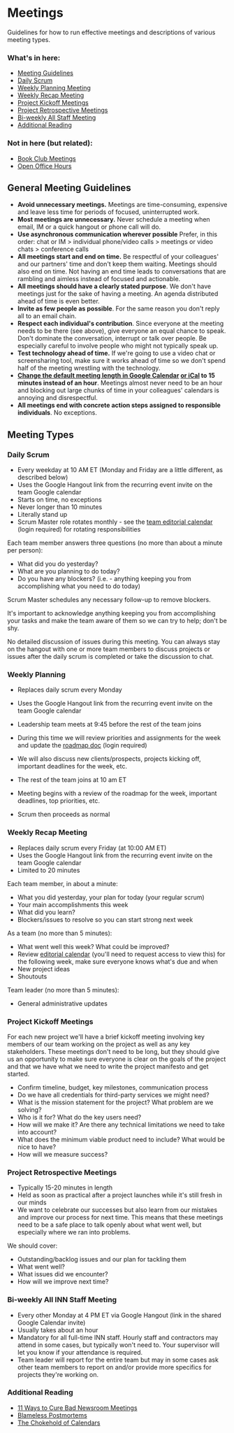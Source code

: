 # Meetings 

Guidelines for how to run effective meetings and descriptions of various meeting types.

### What's in here:
-  [Meeting Guidelines](#guidelines)
-  [Daily Scrum](#scrum)
-  [Weekly Planning Meeting](#planning)
-  [Weekly Recap Meeting](#recap)
-  [Project Kickoff Meetings](#kickoff)
-  [Project Retrospective Meetings](#retrospective)
-  [Bi-weekly All Staff Meeting](#staff-meeting)
-  [Additional Reading](#additional-reading)

### Not in here (but related):
-  [Book Club Meetings](/projects/book-club/)
-  [Open Office Hours](/projects/office-hours/)


<a id="guidelines"></a>
## General Meeting Guidelines

-  **Avoid unnecessary meetings.** Meetings are time-consuming, expensive and leave less time for periods of focused, uninterrupted work. 
-  **Most meetings are unnecessary.** Never schedule a meeting when email, IM or a quick hangout or phone call will do.
-  **Use asynchronous communication wherever possible** Prefer, in this order: chat or IM > individual phone/video calls > meetings or video chats > conference calls
-  **All meetings start and end on time.** Be respectful of your colleagues' and our partners' time and don't keep them waiting. Meetings should also end on time. Not having an end time leads to conversations that are rambling and aimless instead of focused and actionable.
-  **All meetings should have a clearly stated purpose**. We don't have meetings just for the sake of having a meeting. An agenda distributed ahead of time is even better.
-  **Invite as few people as possible**. For the same reason you don't reply all to an email chain.
-  **Respect each individual's contribution**. Since everyone at the meeting needs to be there (see above), give everyone an equal chance to speak. Don't dominate the conversation, interrupt or talk over people. Be especially careful to involve people who might not typically speak up.
-  **Test technology ahead of time.** If we're going to use a video chat or screensharing tool, make sure it works ahead of time so we don't spend half of the meeting wrestling with the technology.
-  **[Change the default meeting length in Google Calendar](http://gmailblog.blogspot.com/2011/06/change-google-calendars-default-meeting.html) [or iCal](http://www.macobserver.com/tmo/answers/how_to_change_the_default_duration_of_new_ical_events) to 15 minutes instead of an hour**. Meetings almost never need to be an hour and blocking out large chunks of time in your colleagues' calendars is annoying and disrespectful.
-  **All meetings end with concrete action steps assigned to responsible individuals**. No exceptions.

## Meeting Types

<a id="scrum"></a>
### Daily Scrum

-  Every weekday at 10 AM ET (Monday and Friday are a little different, as described below)
-  Uses the Google Hangout link from the recurring event invite on the team Google calendar
-  Starts on time, no exceptions
-  Never longer than 10 minutes
-  Literally stand up
-  Scrum Master role rotates monthly - see the [team editorial calendar](https://docs.google.com/a/investigativenewsnetwork.org/spreadsheets/d/1nJ2LAfQRzbDpxDfhpwfJo_a4DFM5-T4GDzRpj2t6qvk/edit#gid=0) (login required) for rotating responsibilities

Each team member answers three questions (no more than about a minute per person):

-  What did you do yesterday?
-  What are you planning to do today?
-  Do you have any blockers? (i.e. - anything keeping you from accomplishing what you need to do today)

Scrum Master schedules any necessary follow-up to remove blockers.

It's important to acknowledge anything keeping you from accomplishing your tasks and make the team aware of them so we can try to help; don't be shy.

No detailed discussion of issues during this meeting. You can always stay on the hangout with one or more team members to discuss projects or issues after the daily scrum is completed or take the discussion to chat.

<a id="planning"></a>
### Weekly Planning

-  Replaces daily scrum every Monday
-  Uses the Google Hangout link from the recurring event invite on the team Google calendar

-  Leadership team meets at 9:45 before the rest of the team joins
-  During this time we will review priorities and assignments for the week and update the [roadmap doc](https://docs.google.com/document/d/1WCCB_N93d3jyYbFfKMr1z4Ag1n4EMe5YlaoSgdh8MYY/edit) (login required)
-  We will also discuss new clients/prospects, projects kicking off, important deadlines for the week, etc.

-  The rest of the team joins at 10 am ET
-  Meeting begins with a review of the roadmap for the week, important deadlines, top priorities, etc.
-  Scrum then proceeds as normal

<a id="recap"></a>
### Weekly Recap Meeting

-  Replaces daily scrum every Friday (at 10:00 AM ET)
-  Uses the Google Hangout link from the recurring event invite on the team Google calendar
-  Limited to 20 minutes

Each team member, in about a minute:

-  What you did yesterday, your plan for today (your regular scrum)
-  Your main accomplishments this week
-  What did you learn?
-  Blockers/issues to resolve so you can start strong next week

As a team (no more than 5 minutes):

-  What went well this week? What could be improved?
-  Review [editorial calendar](https://docs.google.com/spreadsheets/d/1nJ2LAfQRzbDpxDfhpwfJo_a4DFM5-T4GDzRpj2t6qvk/edit#gid=0) (you'll need to request access to view this) for the following week, make sure everyone knows what's due and when
-  New project ideas
-  Shoutouts

Team leader (no more than 5 minutes):

-  General administrative updates

<a id="kickoff"></a>
### Project Kickoff Meetings

For each new project we'll have a brief kickoff meeting involving key members of our team working on the project as well as any key stakeholders. These meetings don't need to be long, but they should give us an opportunity to make sure everyone is clear on the goals of the project and that we have what we need to write the project manifesto and get started.

- Confirm timeline, budget, key milestones, communication process
- Do we have all credentials for third-party services we might need?
- What is the mission statement for the project? What problem are we solving?
- Who is it for? What do the key users need? 
- How will we make it? Are there any technical limitations we need to take into account?
- What does the minimum viable product need to include? What would be nice to have?
- How will we measure success?


<a id="retrospective"></a>
### Project Retrospective Meetings

- Typically 15-20 minutes in length
- Held as soon as practical after a project launches while it's still fresh in our minds
- We want to celebrate our successes but also learn from our mistakes and improve our process for next time. This means that these meetings need to be a safe place to talk openly about what went well, but especially where we ran into problems.

We should cover:

- Outstanding/backlog issues and our plan for tackling them
- What went well?
- What issues did we encounter?
- How will we improve next time?

<a id="staff-meeting"></a>
### Bi-weekly All INN Staff Meeting

-  Every other Monday at 4 PM ET via Google Hangout (link in the shared Google Calendar invite)
-  Usually takes about an hour
-  Mandatory for all full-time INN staff. Hourly staff and contractors may attend in some cases, but typically won't need to. Your supervisor will let you know if your attendance is required.
-  Team leader will report for the entire team but may in some cases ask other team members to report on and/or provide more specifics for projects they're working on.

<a id="additional-reading"></a>
### Additional Reading

- [11 Ways to Cure Bad Newsroom Meetings](http://www.pbs.org/idealab/2015/03/11-ways-to-cure-bad-newsroom-meetings/)
- [Blameless Postmortems](https://codeascraft.com/2012/05/22/blameless-postmortems/)
- [The Chokehold of Calendars](https://medium.com/@monteiro/the-chokehold-of-calendars-f70bb9221b36)
